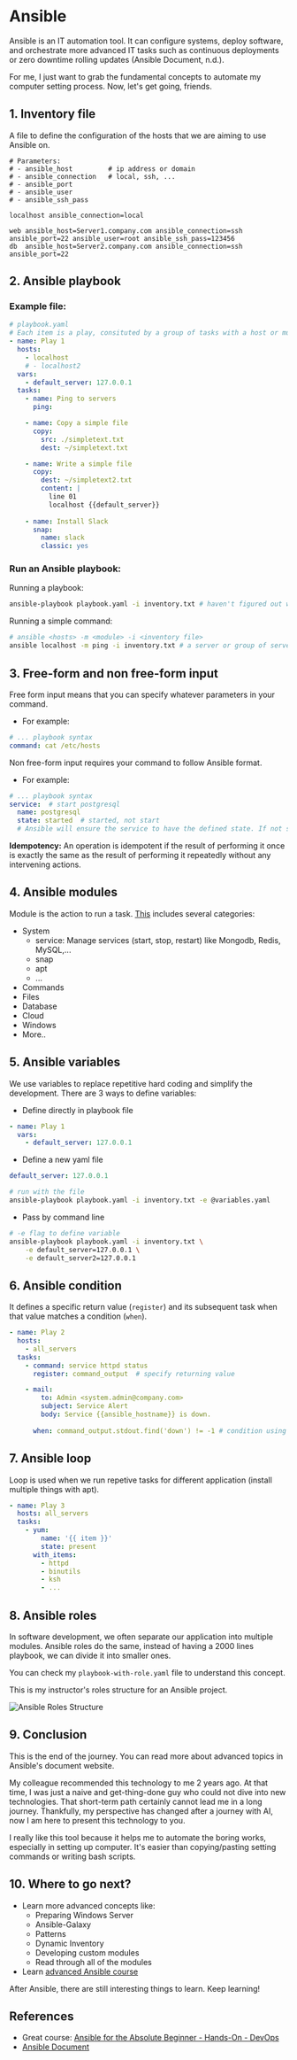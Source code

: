 # Ansible

Ansible is an IT automation tool. It can configure systems, deploy software, and orchestrate more advanced IT tasks such as continuous deployments or zero downtime rolling updates (Ansible Document, n.d.).

For me, I just want to grab the fundamental concepts to automate my computer setting process. Now, let's get going, friends.



## 1. Inventory file

A file to define the configuration of the hosts that we are aiming to use Ansible on.

```text
# Parameters:
# - ansible_host         # ip address or domain
# - ansible_connection   # local, ssh, ...
# - ansible_port
# - ansible_user
# - ansible_ssh_pass

localhost ansible_connection=local

web ansible_host=Server1.company.com ansible_connection=ssh ansible_port=22 ansible_user=root ansible_ssh_pass=123456
db  ansible_host=Server2.company.com ansible_connection=ssh ansible_port=22
```

## 2. Ansible playbook

### Example file:

```yaml
# playbook.yaml
# Each item is a play, consituted by a group of tasks with a host or multiple hosts (use array/list if multiple)
- name: Play 1
  hosts:
    - localhost
    # - localhost2
  vars:
    - default_server: 127.0.0.1
  tasks:
    - name: Ping to servers
      ping:

    - name: Copy a simple file
      copy:
        src: ./simpletext.txt
        dest: ~/simpletext.txt

    - name: Write a simple file
      copy:
        dest: ~/simpletext2.txt
        content: |
          line 01
          localhost {{default_server}}
    
    - name: Install Slack
      snap:
        name: slack
        classic: yes
```


### Run an Ansible playbook:

Running a playbook:

```bash
ansible-playbook playbook.yaml -i inventory.txt # haven't figured out why not defining inventory.txt file is still ok
````


Running a simple command:

```bash
# ansible <hosts> -m <module> -i <inventory file>
ansible localhost -m ping -i inventory.txt # a server or group of servers' name
```

## 3. Free-form and non free-form input

Free form input means that you can specify whatever parameters in your command.

- For example:

```yaml
# ... playbook syntax
command: cat /etc/hosts
```


Non free-form input requires your command to follow Ansible format.

- For example:

```yaml
# ... playbook syntax
service:  # start postgresql
  name: postgresql
  state: started  # started, not start
  # Ansible will ensure the service to have the defined state. If not started -> start, if started -> do nothing (Idempotency)
```

__Idempotency:__ An operation is idempotent if the result of performing it once is exactly the same as the result of performing it repeatedly without any intervening actions.



## 4. Ansible modules

Module is the action to run a task. [This](https://docs.ansible.com/ansible/2.5/modules/modules_by_category.html) includes several categories:

- System
    - service: Manage services (start, stop, restart) like Mongodb, Redis, MySQL,...
    - snap
    - apt
    - ...
- Commands
- Files
- Database
- Cloud
- Windows
- More..


## 5. Ansible variables

We use variables to replace repetitive hard coding and simplify the development. There are 3 ways to define variables:

- Define directly in playbook file

```yaml
- name: Play 1
  vars:
    - default_server: 127.0.0.1
```

- Define a new yaml file

```yaml
default_server: 127.0.0.1
```

```bash
# run with the file
ansible-playbook playbook.yaml -i inventory.txt -e @variables.yaml
```

- Pass by command line

```bash
# -e flag to define variable
ansible-playbook playbook.yaml -i inventory.txt \
    -e default_server=127.0.0.1 \
    -e default_server2=127.0.0.1
```


## 6. Ansible condition

It defines a specific return value (`register`) and its subsequent task when that value matches a condition (`when`).

```yaml
- name: Play 2
  hosts:
    - all_servers
  tasks:
    - command: service httpd status
      register: command_output  # specify returning value

    - mail:
        to: Admin <system.admin@company.com>
        subject: Service Alert
        body: Service {{ansible_hostname}} is down.
      
      when: command_output.stdout.find('down') != -1 # condition using value in stdout attribute
```


## 7. Ansible loop

Loop is used when we run repetive tasks for different application (install multiple things with apt).

```yaml
- name: Play 3
  hosts: all_servers
  tasks:
    - yum:
        name: '{{ item }}'
        state: present
      with_items:
        - httpd
        - binutils
        - ksh
        - ...
```


## 8. Ansible roles

In software development, we often separate our application into multiple modules. Ansible roles do the same, instead of having a 2000 lines playbook, we can divide it into smaller ones.

You can check my `playbook-with-role.yaml` file to understand this concept.

This is my instructor's roles structure for an Ansible project.

![Ansible Roles Structure](img/ansible-roles-structure.png)


## 9. Conclusion

This is the end of the journey. You can read more about advanced topics in Ansible's document website.

My colleague recommended this technology to me 2 years ago. At that time, I was just a naive and get-thing-done guy who could not dive into new technologies. That short-term path certainly cannot lead me in a long journey. Thankfully, my perspective has changed after a journey with AI, now I am here to present this technology to you.

I really like this tool because it helps me to automate the boring works, especially in setting up computer. It's easier than copying/pasting setting commands or writing bash scripts.



## 10. Where to go next?

- Learn more advanced concepts like:
  - Preparing Windows Server
  - Ansible-Galaxy
  - Patterns
  - Dynamic Inventory
  - Developing custom modules
  - Read through all of the modules
- Learn [advanced Ansible course](https://www.udemy.com/course/learn-ansible-advanced/)


After Ansible, there are still interesting things to learn. Keep learning!


## References

- Great course: [Ansible for the Absolute Beginner - Hands-On - DevOps](https://www.udemy.com/course/learn-ansible/)
- [Ansible Document](https://docs.ansible.com/)

